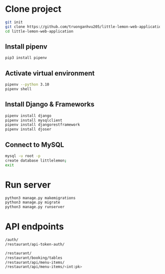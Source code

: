 # Clone project
```bash
git init
git clone https://github.com/truonganhvu205/little-lemon-web-application.git
cd little-lemon-web-application
```

## Install pipenv
```bash
pip3 install pipenv
```

## Activate virtual environment
```bash
pipenv --python 3.10
pipenv shell
```

## Install Django & Frameworks
```bash
pipenv install django
pipenv install mysqlclient
pipenv install djangorestframework
pipenv install djoser
```

## Connect to MySQL
```bash
mysql -u root -p
create database littlelemon;
exit
```

# Run server
```bash
python3 manage.py makemigrations
python3 manage.py migrate
python3 manage.py runserver
```

# API endpoints
```bash
/auth/
/restaurant/api-token-auth/
```

```bash
/restaurant/
/restaurant/booking/tables
/restaurant/api/menu-items/
/restaurant/api/menu-items/<int:pk>
```
